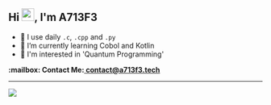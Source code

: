 ## Hi <img src="https://media.giphy.com/media/hvRJCLFzcasrR4ia7z/giphy.gif" width="25px">, I'm A713F3

- 🚀 I use daily ```.c```, ```.cpp``` and ```.py```
- 🌱 I’m currently learning Cobol and Kotlin
- 🤔 I'm interested in 'Quantum Programming'

<p><b>:mailbox: Contact Me:<b><a href="mailto:contact@a713f3.tech"> contact@a713f3.tech<a><p>

<hr> 
  
<img src="https://www.codewars.com/users/A713F3/badges/large">
